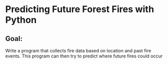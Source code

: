 # Predicting Future Forest Fires with Python

## Goal:
Write a program that collects fire data based on location and past fire events. This program can then try to predict where future fires could occur

